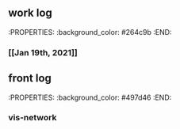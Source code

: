 ## work log
:PROPERTIES:
:background_color: #264c9b
:END:
### [[Jan 19th, 2021]]
## front log
:PROPERTIES:
:background_color: #497d46
:END:
### vis-network
